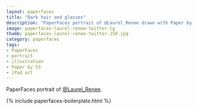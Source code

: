 ```yaml
---
layout: paperfaces
title: "Dark hair and glasses"
description: "PaperFaces portrait of @Laurel_Renee drawn with Paper by 53 on an iPad."
image: paperfaces-laurel-renee-twitter-lg
thumb: paperfaces-laurel-renee-twitter-150.jpg
category: paperfaces
tags: 
- PaperFaces
- portrait
- illustration
- Paper by 53
- iPad art
---
```


PaperFaces portrait of [@Laurel_Renee](http://twitter.com/Laurel_Renee).

{% include paperfaces-boilerplate.html %}